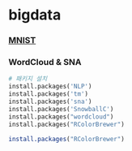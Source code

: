 # bigdata
### [MNIST](https://drive.google.com/file/d/1YAO_JI1bIScLM-phiQIsZCo3JCATLyMO/view?usp=sharing)
### WordCloud & SNA
```python
# 패키지 설치
install.packages('NLP')
install.packages('tm')
install.packages('sna')
install.packages('SnowballC')
install.packages("wordcloud")
install.packages("RColorBrewer")
```
```r
install.packages("RColorBrewer")
```
